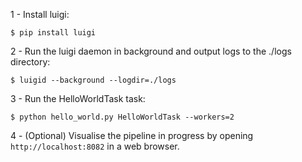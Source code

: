 1 - Install luigi:
```
$ pip install luigi
```

2 - Run the luigi daemon in background and output logs to the ./logs directory:
```
$ luigid --background --logdir=./logs
```

3 - Run the HelloWorldTask task:
```
$ python hello_world.py HelloWorldTask --workers=2
``` 

4 - (Optional) Visualise the pipeline in progress by opening `http://localhost:8082` in a web browser.
